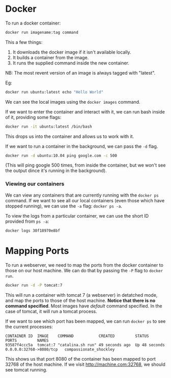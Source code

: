 # Docker

To run a docker container:

```bash
docker run imagename:tag command
```

This a few things:
1. It downloads the docker image if it isn't available locally.
2. It builds a container from the image.
3. It runs the supplied command inside the new container.

NB: The most revent version of an image is always tagged with "latest".

Eg:

```bash
docker run ubuntu:latest echo "Hello World"
```

We can see the local images using the `docker images` command.

If we want to enter the container and interact with it, we can run bash inside of it, providing some flags:

```bash
docker run -it ubuntu:latest /bin/bash
```

This drops us into the container and allows us to work with it.

If we want to run a container in the background, we can pass the `-d` flag.

```bash
docker run -d ubuntu:10.04 ping google.com -c 500
```

(This will ping google 500 times, from inside the container, but we won't see the output dince it's running in the background).

### Viewing our containers

We can view any containers that are currently running with the `docker ps` command. If we want to see all our local containers (even those which have stopped running), we can use the `-a` flag: `docker ps -a`.

To view the logs from a particular container, we can use the short ID provided from `ps -a`:

```
docker logs 30f18970e8bf
```

# Mapping Ports

To run a webserver, we need to map the ports from the docker container to those on our host machine. We can do that by passing the `-P` flag to `docker run`.

```bash
docker run -d -P tomcat:7
```

This will run a container with tomcat 7 (a webserver) in detatched mode, and map the ports to those of the host machine. **Notice that there is no command specified**. Most images have *default* command specified. In the case of tomcat, it will run a tomcat process.

If we want to see which port has been mapped, we can run `docker ps` to see the current processes:

```
CONTAINER ID  IMAGE    COMMAND           CREATED         STATUS         PORTS         NAMES
93587f4ccc5a  tomcat:7 "catalina.sh run" 49 seconds ago  Up 48 seconds          0.0.0.0:32768->8080/tcp   compassionate_shockley

```

This shows us that port 8080 of the container has been mapped to port 32768 of the host machine. If we visit http://machine.com:32768, we should see tomcat running.
